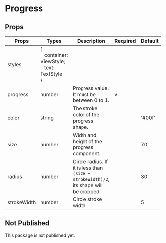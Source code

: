 # Progress

## Props

| Props       | Types                                                                                      | Description                                                                            | Required | Default |
| ----------- | ------------------------------------------------------------------------------------------ | -------------------------------------------------------------------------------------- | -------- | ------- |
| styles      | {<br/>&nbsp;&nbsp;&nbsp;container: ViewStyle;<br/>&nbsp;&nbsp;&nbsp;text: TextStyle<br/> } |                                                                                        |          |         |
| progress    | number                                                                                     | Progress value. It must be between 0 to 1.                                             | v        |         |
| color       | string                                                                                     | The stroke color of the progress shape.                                                |          | '#00f'  |
| size        | number                                                                                     | Width and height of the progress component.                                            |          | 70      |
| radius      | number                                                                                     | Circle radius. If it is less than `(size + strokeWidth)/2`, its shape will be cropped. |          | 30      |
| strokeWidth | number                                                                                     | Circle stroke width                                                                    |          | 5       |

## Not Published

This package is not published yet.

